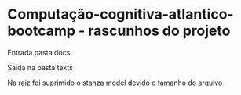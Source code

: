 # Computação-cognitiva-atlantico-bootcamp - rascunhos do projeto
Entrada pasta docs

Saida na pasta texts

Na raiz foi suprimido o stanza model devido o tamanho do arquivo
